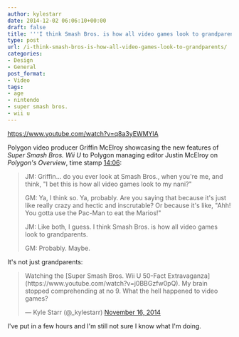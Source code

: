 ```yaml
---
author: kylestarr
date: 2014-12-02 06:06:10+00:00
draft: false
title: '''I think Smash Bros. is how all video games look to grandparents.'''
type: post
url: /i-think-smash-bros-is-how-all-video-games-look-to-grandparents/
categories:
- Design
- General
post_format:
- Video
tags:
- age
- nintendo
- super smash bros.
- wii u
---
```


https://www.youtube.com/watch?v=q8a3yEWMYlA

Polygon video producer Griffin McElroy showcasing the new features of _Super Smash Bros. Wii U_ to Polygon managing editor Justin McElroy on _Polygon's Overview_, time stamp [14:06](http://youtu.be/q8a3yEWMYlA?t=14m6s):


<blockquote>JM: Griffin... do you ever look at Smash Bros., when you're me, and think, "I bet this is how all video games look to my nani?"

GM: Ya, I think so. Ya, probably. Are you saying that because it's just like really crazy and hectic and inscrutable? Or because it's like, "Ahh! You gotta use the Pac-Man to eat the Marios!"

JM: Like both, I guess. I think Smash Bros. is how all video games look to grandparents.

GM: Probably. Maybe.</blockquote>


It's not just grandparents:


<blockquote>Watching the [Super Smash Bros. Wii U 50-Fact Extravaganza](https://www.youtube.com/watch?v=j0BBGzfw0pQ). My brain stopped comprehending at no 9. What the hell happened to video games?

— Kyle Starr (@_kylestarr) [November 16, 2014](https://twitter.com/_kylestarr/status/533887291358326785)</blockquote>


I've put in a few hours and I'm still not sure I know what I'm doing.

